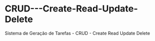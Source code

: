 # CRUD---Create-Read-Update-Delete
Sistema de Geração de Tarefas - CRUD - Create Read Update Delete
